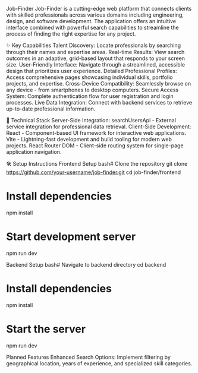 Job-Finder 
Job-Finder is a cutting-edge web platform that connects clients with skilled professionals across various domains including engineering, design, and software development. The application offers an intuitive interface combined with powerful search capabilities to streamline the process of finding the right expertise for any project.

✨ Key Capabilities
Talent Discovery: Locate professionals by searching through their names and expertise areas.
Real-time Results: View search outcomes in an adaptive, grid-based layout that responds to your screen size.
User-Friendly Interface: Navigate through a streamlined, accessible design that prioritizes user experience.
Detailed Professional Profiles: Access comprehensive pages showcasing individual skills, portfolio projects, and expertise.
Cross-Device Compatibility: Seamlessly browse on any device - from smartphones to desktop computers.
Secure Access System: Complete authentication flow for user registration and login processes.
Live Data Integration: Connect with backend services to retrieve up-to-date professional information.

🔧 Technical Stack
Server-Side Integration:
searchUsersApi - External service integration for professional data retrieval.
Client-Side Development:
React - Component-based UI framework for interactive web applications.
Vite - Lightning-fast development and build tooling for modern web projects.
React Router DOM - Client-side routing system for single-page application navigation.


🛠️ Setup Instructions
Frontend Setup
bash# Clone the repository
git clone https://github.com/your-username/job-finder.git
cd job-finder/frontend

# Install dependencies
npm install

# Start development server
npm run dev

Backend Setup
bash# Navigate to backend directory
cd backend

# Install dependencies
npm install

# Start the server
npm run dev

 Planned Features
 Enhanced Search Options: Implement filtering by geographical location, years of experience, and specialized skill categories.


